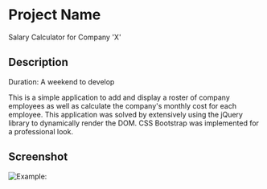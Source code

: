 # Project Name

Salary Calculator for Company 'X'

## Description

Duration: A weekend to develop

This is a simple application to add and display a roster of company employees as well as calculate the company's monthly cost for each employee.
This application was solved by extensively using the jQuery library to dynamically render the DOM. CSS Bootstrap was implemented for a professional look.

## Screenshot

![Example: ](https://imgur.com/XsRqmD4)
